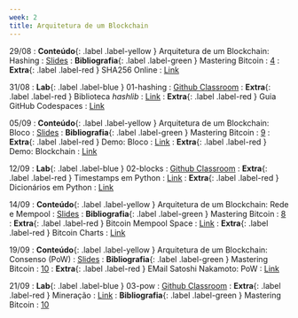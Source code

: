 ```yaml
---
week: 2
title: Arquitetura de um Blockchain
---
```


29/08
: **Conteúdo**{: .label .label-yellow } Arquitetura de um Blockchain: Hashing
  : [Slides](https://github.com/danilocurvelo/imd0913-2023/raw/main/slides/03-blockchain-architecture-hashing.pdf)
: **Bibliografia**{: .label .label-green } Mastering Bitcoin
  : [4](https://github.com/bitcoinbook/bitcoinbook/blob/develop/ch04.asciidoc)
: **Extra**{: .label .label-red } SHA256 Online
  : [Link](https://andersbrownworth.com/blockchain/hash)

31/08
: **Lab**{: .label .label-blue } 01-hashing
  : [Github Classroom](https://classroom.github.com/a/mrWt7jcx)
: **Extra**{: .label .label-red } Biblioteca *hashlib*
  : [Link](https://docs.python.org/3/library/hashlib.html)
: **Extra**{: .label .label-red } Guia GitHub Codespaces
  : [Link](https://docs.github.com/pt/codespaces/getting-started/quickstart)

05/09
: **Conteúdo**{: .label .label-yellow } Arquitetura de um Blockchain: Bloco
  : [Slides](https://github.com/danilocurvelo/imd0913-2023/raw/main/slides/04-blockchain-architecture-blocks.pdf)
: **Bibliografia**{: .label .label-green } Mastering Bitcoin
  : [9](https://github.com/bitcoinbook/bitcoinbook/blob/develop/ch09.asciidoc)
: **Extra**{: .label .label-red } Demo: Bloco
  : [Link](https://andersbrownworth.com/blockchain/block)
: **Extra**{: .label .label-red } Demo: Blockchain
  : [Link](https://andersbrownworth.com/blockchain/blockchain)

12/09
: **Lab**{: .label .label-blue } 02-blocks
  : [Github Classroom](https://classroom.github.com/a/3rZSasOR)
: **Extra**{: .label .label-red } Timestamps em Python
  : [Link](https://docs.python.org/3/library/time.html)
: **Extra**{: .label .label-red } Dicionários em Python
  : [Link](https://docs.python.org/3/tutorial/datastructures.html#dictionaries)

14/09
: **Conteúdo**{: .label .label-yellow } Arquitetura de um Blockchain: Rede e Mempool
  : [Slides](https://github.com/danilocurvelo/imd0913-2023/raw/main/slides/05-blockchain-architecture-network-mempool.pdf)
: **Bibliografia**{: .label .label-green } Mastering Bitcoin
  : [8](https://github.com/bitcoinbook/bitcoinbook/blob/develop/ch08.asciidoc)
: **Extra**{: .label .label-red } Bitcoin Mempool Space
  : [Link](https://mempool.space/pt/)
: **Extra**{: .label .label-red } Bitcoin Charts
  : [Link](https://www.blockchain.com/charts)

19/09
: **Conteúdo**{: .label .label-yellow } Arquitetura de um Blockchain: Consenso (PoW)
  : [Slides](https://github.com/danilocurvelo/imd0913-2023/raw/main/slides/06-blockchain-architecture-consensus.pdf)
: **Bibliografia**{: .label .label-green } Mastering Bitcoin
  : [10](https://github.com/bitcoinbook/bitcoinbook/blob/develop/ch10.asciidoc)
: **Extra**{: .label .label-red } EMail Satoshi Nakamoto: PoW
  : [Link](https://www.mail-archive.com/cryptography@metzdowd.com/msg09997.html)

21/09
: **Lab**{: .label .label-blue } 03-pow
  : [Github Classroom](https://classroom.github.com/a/jhek5ZYc)
: **Extra**{: .label .label-red } Mineração
  : [Link](https://learnmeabitcoin.com/technical/mining)
: **Bibliografia**{: .label .label-green } Mastering Bitcoin
  : [10](https://github.com/bitcoinbook/bitcoinbook/blob/develop/ch10.asciidoc)

